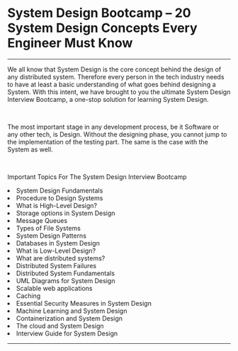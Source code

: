 <h1>System Design Bootcamp – 20 System Design Concepts Every Engineer Must Know</h1><hr />
<p>We all know that System Design is the core concept behind the design of any distributed system. Therefore every person in the tech industry needs to have at least a basic understanding of what goes behind designing a System. With this intent, we have brought to you the ultimate System Design Interview Bootcamp, a one-stop solution for learning System Design.</p><br />

<p> The most important stage in any development process, be it Software or any other tech, is Design. Without the designing phase, you cannot jump to the implementation of the testing part. The same is the case with the System as well.</p> <br />

<p>
  Important Topics For The System Design Interview Bootcamp
    <li>System Design Fundamentals </li>
    <li>Procedure to Design Systems</li>
    <li>What is High-Level Design?</li>
    <li>Storage options in System Design</li>
    <li>Message Queues</li>
    <li>Types of File Systems</li>
    <li>System Design Patterns</li>
    <li>Databases in System Design</li>
    <li>What is Low-Level Design?</li>
    <li>What are distributed systems?</li>
    <li>Distributed System Failures</li>
    <li>Distributed System Fundamentals</li>
    <li>UML Diagrams for System Design</li>
    <li>Scalable web applications</li>
    <li>Caching</li>
    <li>Essential Security Measures in System Design</li>
    <li>Machine Learning and System Design</li>
    <li>Containerization and System Design</li>
    <li>The cloud and System Design</li>
    <li>Interview Guide for System Design</li>
</p> <hr />
